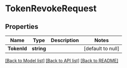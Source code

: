 # TokenRevokeRequest

## Properties
Name | Type | Description | Notes
------------ | ------------- | ------------- | -------------
**TokenId** | **string** |  | [default to null]

[[Back to Model list]](../README.md#documentation-for-models) [[Back to API list]](../README.md#documentation-for-api-endpoints) [[Back to README]](../README.md)


